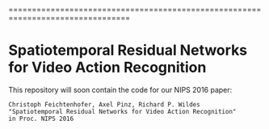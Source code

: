 ================================================================================
# Spatiotemporal Residual Networks for Video Action Recognition

This repository will soon contain the code for our NIPS 2016 paper:

    Christoph Feichtenhofer, Axel Pinz, Richard P. Wildes
    "Spatiotemporal Residual Networks for Video Action Recognition"
    in Proc. NIPS 2016
